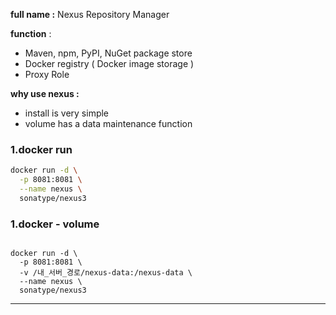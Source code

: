 **full name :** Nexus Repository Manager 

**function** : 
- Maven, npm, PyPI, NuGet  package store 
- Docker registry  ( Docker image storage )
- Proxy Role 


**why use nexus :** 
- install is very simple 
- volume has a data maintenance function 


### 1.docker run 

```bash
docker run -d \
  -p 8081:8081 \
  --name nexus \
  sonatype/nexus3
```


### 1.docker - volume

```docker 

docker run -d \
  -p 8081:8081 \
  -v /내_서버_경로/nexus-data:/nexus-data \
  --name nexus \
  sonatype/nexus3
```

---
